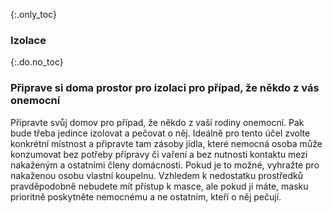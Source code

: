 {:.only_toc}
### Izolace

{:.do.no_toc}
### Připrave si doma prostor pro izolaci pro případ, že někdo z vás onemocní 

Připravte svůj domov pro případ, že někdo z vaší rodiny onemocní. Pak bude třeba jedince izolovat a pečovat o něj. Ideálně pro tento účel zvolte konkrétní místnost a připravte tam zásoby jídla, které nemocná osoba může konzumovat bez potřeby přípravy či vaření a bez nutnosti kontaktu mezi nakaženým a ostatními členy domácnosti. Pokud je to možné, vyhražte pro nakaženou osobu vlastní koupelnu. Vzhledem k nedostatku prostředků pravděpodobně nebudete mít přístup k masce, ale pokud ji máte, masku prioritně poskytněte nemocnému a ne ostatním, kteří o něj pečují.
